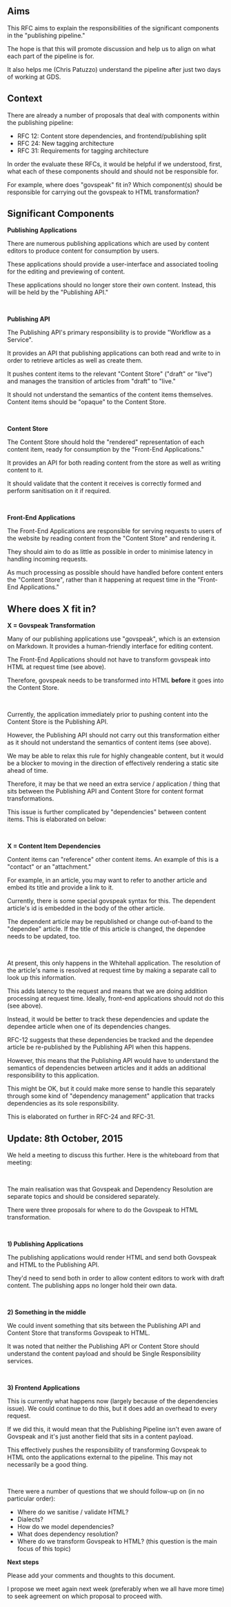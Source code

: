 ## **Aims**

This RFC aims to explain the responsibilities of the significant components in the "publishing pipeline."

The hope is that this will promote discussion and help us to align on what each part of the pipeline is for.

It also helps me (Chris Patuzzo) understand the pipeline after just two days of working at GDS.

## **Context**

There are already a number of proposals that deal with components within the publishing pipeline:

- RFC 12: Content store dependencies, and frontend/publishing split
- RFC 24: New tagging architecture
- RFC 31: Requirements for tagging architecture

In order the evaluate these RFCs, it would be helpful if we understood, first, what each of these components should and should not be responsible for.

For example,&nbsp;where does "govspeak" fit in? Which component(s) should be responsible for carrying out the govspeak to HTML transformation?

## **Significant Components**

**Publishing Applications**

There are numerous publishing applications which are used by content editors to produce content for consumption by users.

These applications should provide a user-interface and associated tooling for the editing and previewing of content.

These applications should no longer store their own content. Instead, this will be held by the "Publishing API."

&nbsp;

**Publishing API**

The Publishing API's primary responsibility is to provide "Workflow as a Service".

It provides an API that publishing applications can both read and write to in order to retrieve articles as well as create them.

It pushes content items to the relevant "Content Store" ("draft" or "live") and manages the transition of articles from "draft" to "live."

It should not understand the semantics of the content items themselves. Content items should be "opaque" to the Content Store.

&nbsp;

**Content Store**

The Content Store should hold the "rendered" representation of each content item, ready for consumption by the "Front-End Applications."

It provides an API for both reading content from the store as well as writing content to it.

It should validate that the content it receives is correctly formed and perform sanitisation on it if required.

&nbsp;

**Front-End Applications**

The Front-End Applications are responsible for serving requests to users of the website by reading content from the "Content Store" and rendering it.

They should aim to do as little as possible in order to minimise latency in handling incoming requests.

As much processing as possible should have handled before content enters the "Content Store", rather than it happening at request time in the "Front-End Applications."

## **Where does X fit in?**

**X = Govspeak Transformation**

Many of our publishing applications use "govspeak", which is an extension on Markdown. It provides a human-friendly interface for editing content.

The Front-End Applications should not have to transform govspeak into HTML at request time (see above).

Therefore, govspeak needs to be transformed into HTML **before** it goes into the Content Store.

&nbsp;

Currently, the application immediately prior to pushing content into the Content Store is the Publishing API.

However, the Publishing API should not carry out this transformation either as it should not understand the semantics of content items (see above).

We may be able to relax this rule for highly changeable content, but it would be a blocker to moving in the direction of effectively rendering a static site ahead of time.

Therefore, it may be that we need an extra service / application / thing that sits between the Publishing API and Content Store for content format transformations.

This issue is further complicated by "dependencies" between content items. This is elaborated on below:

&nbsp;

**X = Content Item Dependencies**

Content items can "reference" other content items. An example of this is a "contact" or an "attachment."

For example, in an article, you may want to refer to another article and embed its title and provide a link to it.

Currently, there is some special govspeak syntax for this. The dependent article's id is embedded in the body of the other article.

The dependent article may be republished or change out-of-band to the "dependee" article. If the title of this article is changed, the dependee needs to be updated, too.

&nbsp;

At present, this only happens in the Whitehall application. The resolution of the article's name is resolved at request time by making a separate call to look up this information.

This adds latency to the request and means that we are doing addition processing at request time. Ideally, front-end applications should not do this (see above).

Instead, it would be better to track these dependencies and update the dependee article when one of its dependencies changes.

RFC-12 suggests that these dependencies be tracked and the dependee article be re-published by the Publishing API when this happens.

However, this means that the Publishing API would have to understand the semantics of dependencies between articles and it adds an additional responsibility to this application.

This might be OK, but it could make more sense to handle this separately through some kind of "dependency management" application that tracks dependencies as its sole responsibility.

This is elaborated on further in RFC-24 and RFC-31.

## **Update: 8th October, 2015**

We held a meeting to discuss this further. Here is the whiteboard from that meeting:

&nbsp;

The main realisation was that&nbsp;Govspeak and Dependency Resolution are separate topics and should be considered separately.

There were three proposals for where to do the Govspeak to HTML transformation.

&nbsp;

**1) Publishing Applications**

The publishing applications would render HTML and send both Govspeak and HTML to the Publishing API.

They'd need to send both in order to allow content editors to work with draft content. The publishing apps no longer hold their own data.

&nbsp;

**2) Something in the middle**

We could invent something that sits between the Publishing API and Content Store that transforms Govspeak to HTML.

It was noted that neither the Publishing API or Content Store should understand the content payload and should be Single Responsibility services.

&nbsp;

**3) Frontend Applications**

This is currently what happens now (largely because of the dependencies issue). We could continue to do this, but it does add an overhead to every request.

If we did this, it would mean that the Publishing Pipeline isn't even aware of Govspeak and it's just another field that sits in a content payload.

This effectively pushes the responsibility of transforming Govspeak to HTML onto the applications external to the pipeline. This may not necessarily be a good thing.

&nbsp;

There were a number of questions that we should follow-up on (in no particular order):

- Where do we sanitise / validate HTML?
- Dialects?
- How do we model dependencies?
- What does dependency resolution?
- Where do we transform Govspeak to HTML? (this question is the main focus of this topic)

**Next steps**

Please add your comments and thoughts to this document.

I propose we meet again next week (preferably when we all have more time) to seek agreement on which proposal to proceed with.

&nbsp;

&nbsp;

